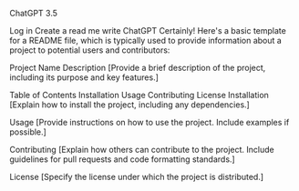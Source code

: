 ChatGPT 3.5

Log in
Create a read me write 
ChatGPT
Certainly! Here's a basic template for a README file, which is typically used to provide information about a project to potential users and contributors:

Project Name
Description
[Provide a brief description of the project, including its purpose and key features.]

Table of Contents
Installation
Usage
Contributing
License
Installation
[Explain how to install the project, including any dependencies.]

Usage
[Provide instructions on how to use the project. Include examples if possible.]

Contributing
[Explain how others can contribute to the project. Include guidelines for pull requests and code formatting standards.]

License
[Specify the license under which the project is distributed.]

